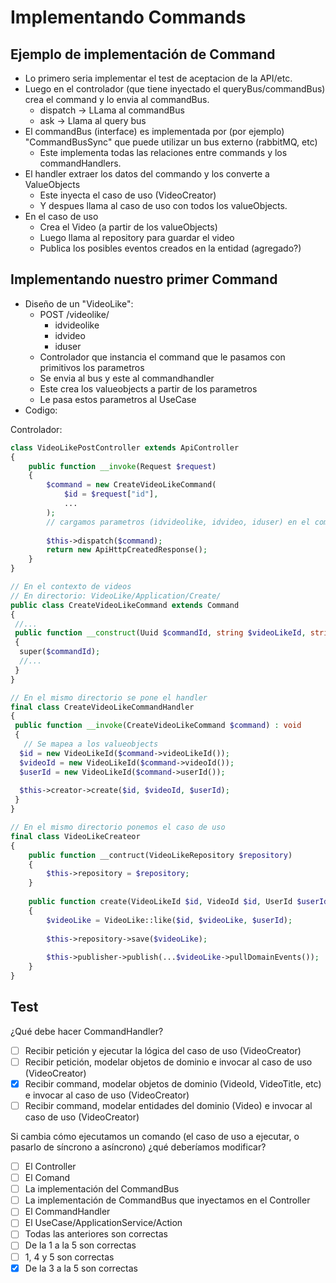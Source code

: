 # Implementando Commands

## Ejemplo de implementación de Command

* Lo primero seria implementar el test de aceptacion de la API/etc.
* Luego en el controlador (que tiene inyectado el queryBus/commandBus) crea el command y lo envia al commandBus.
  * dispatch -> LLama al commandBus
  * ask -> Llama al query bus
* El commandBus (interface) es implementada por (por ejemplo) "CommandBusSync" que puede utilizar un bus externo (rabbitMQ, etc)
  * Este implementa todas las relaciones entre commands y los commandHandlers.
* El handler extraer los datos del commando y los converte a ValueObjects
  * Este inyecta el caso de uso (VideoCreator)
  * Y despues llama al caso de uso con todos los valueObjects.
* En el caso de uso
  * Crea el Video (a partir de los valueObjects)
  * Luego llama al repository para guardar el video
  * Publica los posibles eventos creados en la entidad (agregado?)
  
## Implementando nuestro primer Command

* Diseño de un "VideoLike":
  * POST /videolike/
    * idvideolike
    * idvideo
    * iduser
  * Controlador que instancia el command que le pasamos con primitivos los parametros
  * Se envia al bus y este al commandhandler
  * Este crea los valueobjects a partir de los parametros
  * Le pasa estos parametros al UseCase
* Codigo:

Controlador:

```php
class VideoLikePostController extends ApiController
{
    public function __invoke(Request $request)
    {
        $command = new CreateVideoLikeCommand(
            $id = $request["id"],
            ...
        );
        // cargamos parametros (idvideolike, idvideo, iduser) en el command
        
        $this->dispatch($command);
        return new ApiHttpCreatedResponse();
    }
}

// En el contexto de videos
// En directorio: VideoLike/Application/Create/
public class CreateVideoLikeCommand extends Command
{
 //...
 public function __construct(Uuid $commandId, string $videoLikeId, string $videoId, string $userId)
 {
  super($commandId);
  //...
 }
}

// En el mismo directorio se pone el handler
final class CreateVideoLikeCommandHandler
{
 public function __invoke(CreateVideoLikeCommand $command) : void
 {
   // Se mapea a los valueobjects
  $id = new VideoLikeId($command->videoLikeId());
  $videoId = new VideoLikeId($command->videoId());
  $userId = new VideoLikeId($command->userId());
  
  $this->creator->create($id, $videoId, $userId);
 }
}

// En el mismo directorio ponemos el caso de uso
final class VideoLikeCreateor
{
    public function __contruct(VideoLikeRepository $repository)
    {
        $this->repository = $repository;
    }
    
    public function create(VideoLikeId $id, VideoId $id, UserId $userId)
    {
        $videoLike = VideoLike::like($id, $videoLike, $userId);
        
        $this->repository->save($videoLike);
        
        $this->publisher->publish(...$videoLike->pullDomainEvents());
    }
}
```

## Test

¿Qué debe hacer CommandHandler?
- [ ] Recibir petición y ejecutar la lógica del caso de uso (VideoCreator)
- [ ] Recibir petición, modelar objetos de dominio e invocar al caso de uso (VideoCreator)
- [x] Recibir command, modelar objetos de dominio (VideoId, VideoTitle, etc) e invocar al caso de uso (VideoCreator)
- [ ] Recibir command, modelar entidades del dominio (Video) e invocar al caso de uso (VideoCreator)

Si cambia cómo ejecutamos un comando (el caso de uso a ejecutar, o pasarlo de síncrono a asíncrono) ¿qué deberíamos modificar?
- [ ] El Controller
- [ ] El Comand
- [ ] La implementación del CommandBus
- [ ] La implementación de CommandBus que inyectamos en el Controller
- [ ] El CommandHandler
- [ ] El UseCase/ApplicationService/Action
- [ ] Todas las anteriores son correctas
- [ ] De la 1 a la 5 son correctas
- [ ] 1, 4 y 5 son correctas
- [x] De la 3 a la 5 son correctas
